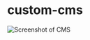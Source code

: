 # custom-cms

![Screenshot of CMS](http://patrickmalara.com/wp-content/uploads/2021/10/image-1024x576.png)
